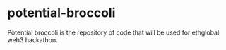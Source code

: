 # potential-broccoli

Potential broccoli is the repository of code that will be used for ethglobal web3 hackathon.
